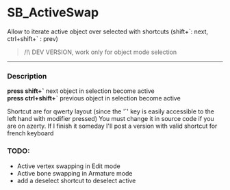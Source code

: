 # SB_ActiveSwap

Allow to iterate active object over selected with shortcuts (shift+\`: next, ctrl+shift+\` : prev)

> /!\ DEV VERSION, work only for object mode selection

---

### Description

**press shift+\`**  next object in selection become active  
**press ctrl+shift+\`**  previous object in selection become active

Shortcut are for qwerty layout (since the '\`' key is easily accessible to the left hand with modifier pressed)
You must change it in source code if you are on azerty.
If I finish it someday I'll post a version with valid shortcut for french keyboard


### TODO:
- Active vertex swapping in Edit mode
- Active bone swapping in Armature mode
- add a deselect shortcut to deselect active
